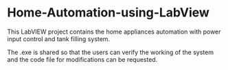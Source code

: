 # Home-Automation-using-LabView
This LabVIEW project contains the home appliances automation with power input control and tank filling system.

The .exe is shared so that the users can verify the working of the system and the code file for modifications can be requested.
